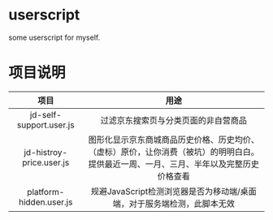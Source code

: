 # userscript
some userscript for myself.

# 项目说明

项目|用途
:---:|:---:
jd-self-support.user.js|过滤京东搜索页与分类页面的非自营商品
jd-histroy-price.user.js|图形化显示京东商城商品历史价格、历史均价、（虚标）原价，让你消费（被坑）的明明白白。提供最近一周、一月、三月、半年以及完整历史价格查看
platform-hidden.user.js|规避JavaScript检测浏览器是否为移动端/桌面端，对于服务端检测，此脚本无效
